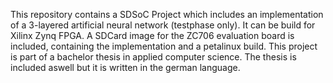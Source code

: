 This repository contains a SDSoC Project which includes an implementation of a 3-layered artificial neural network (testphase only). It can be build for Xilinx Zynq FPGA. A SDCard image for the ZC706 evaluation board is included, containing the implementation and a petalinux build. This project is part of a bachelor thesis in applied computer science. The thesis is included aswell but it is written in the german language.

